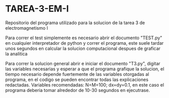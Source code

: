 # TAREA-3-EM-I
Repositorio del programa utilizado para la solucion de la tarea 3 de electromagnetismo I

Para correr el test simplemente es necesario abrir el documento "TEST.py" en cualquier interpretador de python y correr el programa, este suele tardar unos segundos en calcular la solucion computacional despues de graficar la analitica

Para correr la solucion general abrir e iniciar el documento "T3.py", digitar las variables necesarias y esperar a que el programa grafique la solucion, el tiempo necesario depende fuertemente de las variables otorgadas al programa, en el codigo se pueden encontrar todas las explicaciones redactadas. Variables recomendadas: N=M=100; dx=dy=0.1, en este caso el programa deberia tomar alrededor de 10-30 segundos en ejecutrase.
